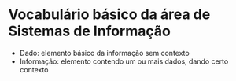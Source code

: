 # Vocabulário básico da área de Sistemas de Informação

- Dado: elemento básico da informação sem contexto
- Informação: elemento contendo um ou mais dados, dando certo contexto